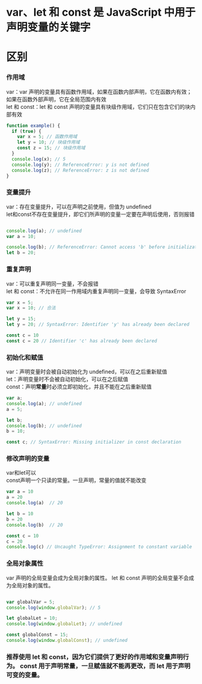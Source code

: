 # var、let 和 const 是 JavaScript 中用于声明变量的关键字

# 区别
###  作用域
var：var 声明的变量具有函数作用域，如果在函数内部声明，它在函数内有效；如果在函数外部声明，它在全局范围内有效  
let 和 const：let 和 const 声明的变量具有块级作用域，它们只在包含它们的块内部有效  
```javascript
function example() {
  if (true) {
    var x = 5; // 函数作用域
    let y = 10; // 块级作用域
    const z = 15; // 块级作用域
  }
  console.log(x); // 5
  console.log(y); // ReferenceError: y is not defined
  console.log(z); // ReferenceError: z is not defined
}
```
### 变量提升
var：存在变量提升，可以在声明之前使用，但值为 undefined  
let和const不存在变量提升，即它们所声明的变量一定要在声明后使用，否则报错
```javascript

console.log(a); // undefined
var a = 10;

console.log(b); // ReferenceError: Cannot access 'b' before initialization
let b = 20;
```
### 重复声明
var：可以重复声明同一变量，不会报错  
let 和 const：不允许在同一作用域内重复声明同一变量，会导致 SyntaxError  
```javascript
var x = 5;
var x = 10; // 合法

let y = 15;
let y = 20; // SyntaxError: Identifier 'y' has already been declared

const c = 10
const c = 20 // Identifier 'c' has already been declared
```

### 初始化和赋值
var：声明变量时会被自动初始化为 undefined，可以在之后重新赋值   
let：声明变量时不会被自动初始化，可以在之后赋值  
const：声明**常量**时必须立即初始化，并且不能在之后重新赋值  
```javascript
var a;
console.log(a); // undefined
a = 5;

let b;
console.log(b); // undefined
b = 10;

const c; // SyntaxError: Missing initializer in const declaration
```

###  修改声明的变量
var和let可以  
const声明一个只读的常量。一旦声明，常量的值就不能改变
```javascript
var a = 10
a = 20
console.log(a)  // 20

let b = 10
b = 20
console.log(b)  // 20

const c = 10
c = 20
console.log(c) // Uncaught TypeError: Assignment to constant variable
```

### 全局对象属性
var 声明的全局变量会成为全局对象的属性。
let 和 const 声明的全局变量不会成为全局对象的属性。
```javascript

var globalVar = 5;
console.log(window.globalVar); // 5

let globalLet = 10;
console.log(window.globalLet); // undefined

const globalConst = 15;
console.log(window.globalConst); // undefined
```

### 推荐使用 let 和 const，因为它们提供了更好的作用域和变量声明行为。 const 用于声明常量，一旦赋值就不能再更改，而 let 用于声明可变的变量。